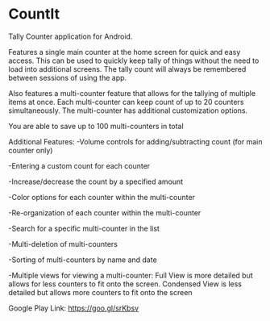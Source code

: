 # CountIt

Tally Counter application for Android.

Features a single main counter at the home screen for quick and easy access. This can be used to quickly keep tally of things without the need to load into additional screens. The tally count will always be remembered between sessions of using the app.

Also features a multi-counter feature that allows for the tallying of multiple items at once. Each multi-counter can keep count of up to 20 counters simultaneously. The multi-counter has additional customization options. 

You are able to save up to 100 multi-counters in total

Additional Features:
-Volume controls for adding/subtracting count (for main counter only)

-Entering a custom count for each counter

-Increase/decrease the count by a specified amount

-Color options for each counter within the multi-counter

-Re-organization of each counter within the multi-counter

-Search for a specific multi-counter in the list

-Multi-deletion of multi-counters

-Sorting of multi-counters by name and date

-Multiple views for viewing a multi-counter: Full View is more detailed but allows for less counters to fit onto the screen. Condensed View is less detailed but allows more counters to fit onto the screen


Google Play Link: https://goo.gl/srKbsv
